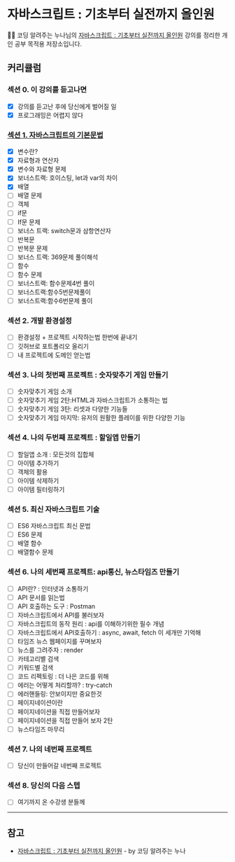 # 자바스크립트 : 기초부터 실전까지 올인원

👩‍💻 코딩 알려주는 누나님의 [자바스크립트 : 기초부터 실전까지 올인원](https://inf.run/A2Gc) 강의를 정리한 개인 공부 목적용 저장소입니다.

## 커리큘럼

### 섹션 0. 이 강의를 듣고나면
- [X] 강의를 듣고난 후에 당신에게 벌어질 일
- [X] 프로그래밍은 어렵지 않다

### [섹션 1. 자바스크립트의 기본문법](https://github.com/minjeong-river/JavaScript/tree/main/01.%20%EC%9E%90%EB%B0%94%EC%8A%A4%ED%81%AC%EB%A6%BD%ED%8A%B8%EC%9D%98%20%EA%B8%B0%EB%B3%B8%EB%AC%B8%EB%B2%95)
- [X] 변수란?
- [X] 자료형과 연산자
- [X] 변수와 자료형 문제
- [X] 보너스트랙: 호이스팅, let과 var의 차이
- [X] 배열
- [ ] 배열 문제
- [ ] 객체
- [ ] if문
- [ ] If문 문제
- [ ] 보너스 트랙: switch문과 삼항연산자
- [ ] 반복문
- [ ] 반복문 문제
- [ ] 보너스 트랙: 369문제 풀이해석
- [ ] 함수
- [ ] 함수 문제
- [ ] 보너스트랙: 함수문제4번 풀이
- [ ] 보너스트랙:함수5번문제풀이
- [ ] 보너스트랙:함수6번문제 풀이

### 섹션 2. 개발 환경설정
- [ ] 환경설정 + 프로젝트 시작하는법 한번에 끝내기
- [ ] 깃허브로 포트폴리오 올리기
- [ ] 내 프로젝트에 도메인 얻는법

### 섹션 3. 나의 첫번째 프로젝트 : 숫자맞추기 게임 만들기
- [ ] 숫자맞추기 게임 소개
- [ ] 숫자맞추기 게임 2탄:HTML과 자바스크립트가 소통하는 법
- [ ] 숫자맞추기 게임 3탄: 리셋과 다양한 기능들
- [ ] 숫자맞추기 게임 마지막: 유저의 원활한 플레이를 위한 다양한 기능

### 섹션 4. 나의 두번째 프로젝트 : 할일앱 만들기
- [ ] 할일앱 소개 : 모든것의 집합체
- [ ] 아이템 추가하기
- [ ] 객체의 활용
- [ ] 아이템 삭제하기
- [ ] 아이템 필터링하기

### 섹션 5. 최신 자바스크립트 기술
- [ ] ES6 자바스크립트 최신 문법
- [ ] ES6 문제
- [ ] 배열 함수
- [ ] 배열함수 문제

### 섹션 6. 나의 세번째 프로젝트: api통신, 뉴스타임즈 만들기
- [ ] API란? : 인터넷과 소통하기
- [ ] API 문서를 읽는법
- [ ] API 호출하는 도구 : Postman
- [ ] 자바스크립트에서 API를 불러보자
- [ ] 자바스크립트의 동작 원리 : api를 이해하기위한 필수 개념
- [ ] 자바스크립트에서 API호출하기 : async, await, fetch 이 세개만 기억해
- [ ] 타임즈 뉴스 웹페이지를 꾸며보자
- [ ] 뉴스를 그려주자 : render
- [ ] 카테고리별 검색
- [ ] 키워드별 검색
- [ ] 코드 리펙토링 : 더 나은 코드를 위해
- [ ] 에러는 어떻게 처리할까? : try-catch
- [ ] 에러핸들링: 안보이지만 중요한것
- [ ] 페이지네이션이란
- [ ] 페이지네이션을 직접 만들어보자
- [ ] 페이지네이션을 직접 만들어 보자 2탄
- [ ] 뉴스타임즈 마무리

### 섹션 7. 나의 네번째 프로젝트
- [ ] 당신이 만들어갈 네번째 프로젝트

### 섹션 8. 당신의 다음 스텝
- [ ] 여기까지 온 수강생 분들께

---

## 참고

- [자바스크립트 : 기초부터 실전까지 올인원](https://inf.run/A2Gc) - by 코딩 알려주는 누나